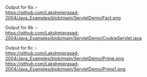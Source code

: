 Output for 6a :-                                                     
https://github.com/Lakshmiprasad-2004/Java_Examples/blob/main/ServletDemo/Fact.png

Output for 6b :-                                                 
https://github.com/Lakshmiprasad-2004/Java_Examples/blob/main/ServletDemo/CookieServlet.java

Output for 6c :-                                                                 
https://github.com/Lakshmiprasad-2004/Java_Examples/blob/main/ServletDemo/Prime.png                                                                         
https://github.com/Lakshmiprasad-2004/Java_Examples/blob/main/ServletDemo/Prime1.png
